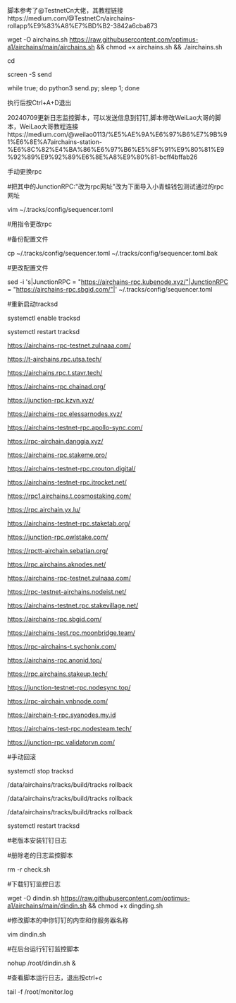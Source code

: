 脚本参考了@TestnetCn大佬，其教程链接https://medium.com/@TestnetCn/airchains-rollapp%E9%83%A8%E7%BD%B2-3842a6cba873

wget -O airchains.sh https://raw.githubusercontent.com/optimus-a1/airchains/main/airchains.sh && chmod +x airchains.sh && ./airchains.sh


cd


screen -S send


while true; do python3 send.py; sleep 1; done



执行后按Ctrl+A+D退出


20240709更新日志监控脚本，可以发送信息到钉钉,脚本修改WeiLao大哥的脚本，WeiLao大哥教程连接https://medium.com/@weilao0113/%E5%AE%9A%E6%97%B6%E7%9B%91%E6%8E%A7airchains-station-%E6%8C%82%E4%BA%86%E6%97%B6%E5%8F%91%E9%80%81%E9%92%89%E9%92%89%E6%8E%A8%E9%80%81-bcff4bffab26









手动更换rpc


#把其中的JunctionRPC:"改为rpc网址"改为下面导入小青蛙钱包测试通过的rpc网址


vim ~/.tracks/config/sequencer.toml

#用指令更改rpc

#备份配置文件


cp ~/.tracks/config/sequencer.toml ~/.tracks/config/sequencer.toml.bak


#更改配置文件

sed -i 's|JunctionRPC = "https://airchains-rpc.kubenode.xyz/"|JunctionRPC = "https://airchains-rpc.sbgid.com/"|' ~/.tracks/config/sequencer.toml

#重新启动tracksd


systemctl enable tracksd


systemctl restart tracksd



https://airchains-rpc-testnet.zulnaaa.com/


https://t-airchains.rpc.utsa.tech/



https://airchains.rpc.t.stavr.tech/


https://airchains-rpc.chainad.org/


https://junction-rpc.kzvn.xyz/


https://airchains-rpc.elessarnodes.xyz/


https://airchains-testnet-rpc.apollo-sync.com/


https://rpc-airchain.danggia.xyz/


https://airchains-rpc.stakeme.pro/


https://airchains-testnet-rpc.crouton.digital/ 


https://airchains-testnet-rpc.itrocket.net/


https://rpc1.airchains.t.cosmostaking.com/


https://rpc.airchain.yx.lu/


https://airchains-testnet-rpc.staketab.org/


https://junction-rpc.owlstake.com/


https://rpctt-airchain.sebatian.org/


https://rpc.airchains.aknodes.net/


https://airchains-rpc-testnet.zulnaaa.com/


https://rpc-testnet-airchains.nodeist.net/


https://airchains-testnet.rpc.stakevillage.net/


https://airchains-rpc.sbgid.com/


https://airchains-test.rpc.moonbridge.team/


https://rpc-airchains-t.sychonix.com/


https://airchains-rpc.anonid.top/


https://rpc.airchains.stakeup.tech/


https://junction-testnet-rpc.nodesync.top/


https://rpc-airchain.vnbnode.com/


https://airchain-t-rpc.syanodes.my.id


https://airchains-test-rpc.nodesteam.tech/



https://junction-rpc.validatorvn.com/




#手动回滚


systemctl stop tracksd


/data/airchains/tracks/build/tracks rollback


/data/airchains/tracks/build/tracks rollback


/data/airchains/tracks/build/tracks rollback


systemctl restart tracksd






#老版本安装钉钉日志


#册除老的日志监控脚本


rm -r check.sh

#下载钉钉监控日志

wget -O dindin.sh https://raw.githubusercontent.com/optimus-a1/airchains/main/dindin.sh && chmod +x dingding.sh


#修改脚本的中你钉钉的内空和你服务器名称


vim dindin.sh


#在后台运行钉钉监控脚本


nohup /root/dindin.sh &



#查看脚本运行日志，退出按ctrl+c



tail -f /root/monitor.log





